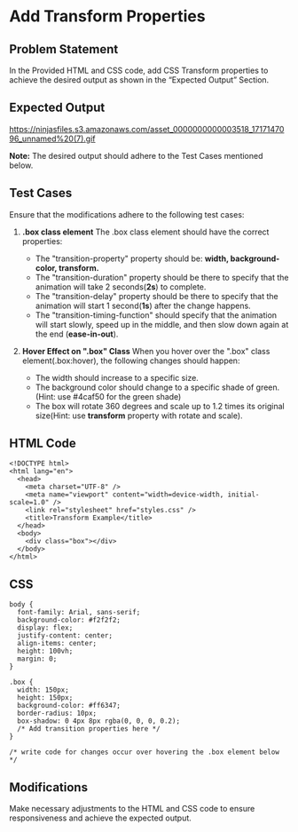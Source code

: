 # Add Transform Properties

## Problem Statement
In the Provided HTML and CSS code, add CSS Transform properties to achieve the desired output as shown in the “Expected Output” Section.

## Expected Output
https://ninjasfiles.s3.amazonaws.com/asset_0000000000003518_1717147096_unnamed%20(7).gif

**Note:**
The desired output should adhere to the Test Cases mentioned below.

## Test Cases
Ensure that the modifications adhere to the following test cases:

1. **.box class element**
   The .box class element should have the correct properties:
    - The "transition-property" property should be: **width, background-color, transform.**
    - The "transition-duration" property should be there to specify that the animation will take 2 seconds(**2s**) to complete.
    - The "transition-delay" property should be there to specify that the animation will start 1 second(**1s**) after the change happens.
    - The "transition-timing-function" should specify that the animation will start slowly, speed up in the middle, and then slow down again at the end (**ease-in-out**).

2. **Hover Effect on ".box" Class**
   When you hover over the ".box" class element(.box:hover), the following changes should happen:
    - The width should increase to a specific size.
    - The background color should change to a specific shade of green. (Hint: use #4caf50 for the green shade)
    - The box will rotate 360 degrees and scale up to 1.2 times its original size(Hint: use **transform** property with rotate and scale).


## HTML Code
```
<!DOCTYPE html>
<html lang="en">
  <head>
    <meta charset="UTF-8" />
    <meta name="viewport" content="width=device-width, initial-scale=1.0" />
    <link rel="stylesheet" href="styles.css" />
    <title>Transform Example</title>
  </head>
  <body>
    <div class="box"></div>
  </body>
</html>

```
## CSS
```
body {
  font-family: Arial, sans-serif;
  background-color: #f2f2f2;
  display: flex;
  justify-content: center;
  align-items: center;
  height: 100vh;
  margin: 0;
}

.box {
  width: 150px;
  height: 150px;
  background-color: #ff6347;
  border-radius: 10px;
  box-shadow: 0 4px 8px rgba(0, 0, 0, 0.2);
  /* Add transition properties here */
}

/* write code for changes occur over hovering the .box element below */

```
## Modifications
Make necessary adjustments to the HTML and CSS code to ensure responsiveness and achieve the expected output.
